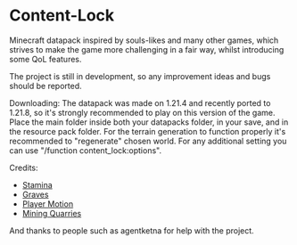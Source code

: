 # Content-Lock
Minecraft datapack inspired by souls-likes and many other games, which strives to make the game more challenging in a fair way, whilst introducing some QoL features.

The project is still in development, so any improvement ideas and bugs should be reported.

Downloading:
The datapack was made on 1.21.4 and recently ported to 1.21.8, so it's strongly recommended to play on this version of the game.
Place the main folder inside both your datapacks folder, in your save, and in the resource pack folder.
For the terrain generation to function properly it's recommended to "regenerate" chosen world.
For any additional setting you can use "/function content_lock:options".

Credits:
- [Stamina](https://modrinth.com/datapack/limited-sprint)
- [Graves](https://modrinth.com/datapack/player-graves)
- [Player Motion](https://modrinth.com/datapack/player_motion)
- [Mining Quarries](https://modrinth.com/datapack/mining-quarries)

And thanks to people such as agentketna for help with the project.
